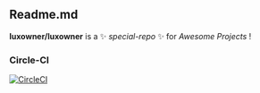 ## Readme.md

**luxowner/luxowner** is a ✨ _special-repo_ ✨ for _Awesome Projects_ !

### Circle-CI

[![CircleCI](https://dl.circleci.com/status-badge/img/gh/luxowner/luxowner/tree/main.svg?style=svg)](https://dl.circleci.com/status-badge/redirect/gh/luxowner/luxowner/tree/main)
